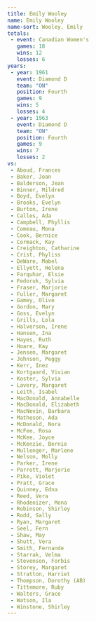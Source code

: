 ```yaml
---
title: Emily Wooley
name: Emily Wooley
name-sort: Wooley, Emily
totals:
 - event: Canadian Women's
   games: 18
   wins: 12
   losses: 6
years:
 - year: 1961
   event: Diamond D
   team: "ON"
   position: Fourth
   games: 9
   wins: 5
   losses: 4
 - year: 1963
   event: Diamond D
   team: "ON"
   position: Fourth
   games: 9
   wins: 7
   losses: 2
vs:
 - Aboud, Frances
 - Baker, Joan
 - Balderson, Jean
 - Binner, Mildred
 - Boyd, Evelyn
 - Brooks, Evelyn
 - Burton, Irene
 - Calles, Ada
 - Campbell, Phyllis
 - Comeau, Mona
 - Cook, Bernice
 - Cormack, Kay
 - Creighton, Catharine
 - Crist, Phyliss
 - DeWare, Mabel
 - Ellyett, Helena
 - Farquhar, Elsie
 - Fedoruk, Sylvia
 - Fraser, Marjorie
 - Fuller, Margaret
 - Gamey, Olive
 - Gordon, Mary
 - Goss, Evelyn
 - Grills, Lola
 - Halverson, Irene
 - Hansen, Ina
 - Hayes, Ruth
 - Hoare, Kay
 - Jensen, Margaret
 - Johnson, Peggy
 - Kerr, Inez
 - Kortgaard, Vivian
 - Koster, Sylvia
 - Lavery, Margaret
 - Leith, Isabel
 - MacDonald, Annabelle
 - MacDonald, Elizabeth
 - MacNevin, Barbara
 - Matheson, Ada
 - McDonald, Nora
 - McFee, Rosa
 - McKee, Joyce
 - McKenzie, Bernie
 - Mullenger, Marlene
 - Nelson, Molly
 - Parker, Irene
 - Parrott, Marjorie
 - Pike, Violet
 - Pratt, Grace
 - Quinney, Edna
 - Reed, Vera
 - Rhodenizer, Mona
 - Robinson, Shirley
 - Rodd, Sally
 - Ryan, Margaret
 - Seel, Fern
 - Shaw, May
 - Shutt, Vera
 - Smith, Fernande
 - Starrak, Velma
 - Stevenson, Forbis
 - Storey, Margaret
 - Stratton, Harriet
 - Thompson, Dorothy (AB)
 - Tittemore, Ruby
 - Walters, Grace
 - Watson, Ila
 - Winstone, Shirley
---
```


